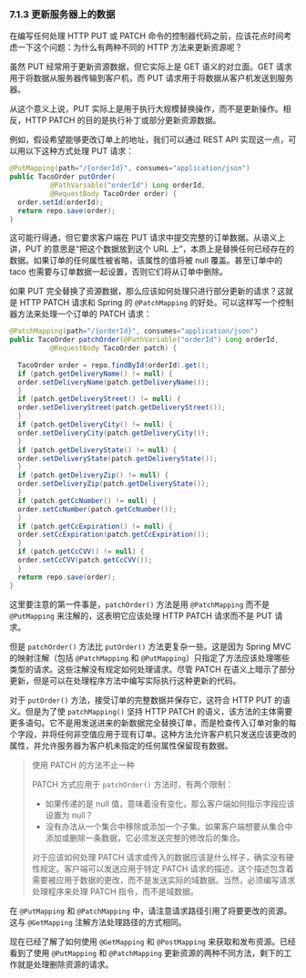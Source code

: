 ### 7.1.3 更新服务器上的数据

在编写任何处理 HTTP PUT 或 PATCH 命令的控制器代码之前，应该花点时间考虑一下这个问题：为什么有两种不同的 HTTP 方法来更新资源呢？

虽然 PUT 经常用于更新资源数据，但它实际上是 GET 语义的对立面。GET 请求用于将数据从服务器传输到客户机，而 PUT 请求用于将数据从客户机发送到服务器。

从这个意义上说，PUT 实际上是用于执行大规模替换操作，而不是更新操作。相反，HTTP PATCH 的目的是执行补丁或部分更新资源数据。

例如，假设希望能够更改订单上的地址，我们可以通过 REST API 实现这一点，可以用以下这种方式处理 PUT 请求：

```java
@PutMapping(path="/{orderId}", consumes="application/json")
public TacoOrder putOrder(
          @PathVariable("orderId") Long orderId,
          @RequestBody TacoOrder order) {
  order.setId(orderId);
  return repo.save(order);
}
```

这可能行得通，但它要求客户端在 PUT 请求中提交完整的订单数据。从语义上讲，PUT 的意思是“把这个数据放到这个 URL 上”，本质上是替换任何已经存在的数据。如果订单的任何属性被省略，该属性的值将被 null 覆盖。甚至订单中的 taco 也需要与订单数据一起设置，否则它们将从订单中删除。

如果 PUT 完全替换了资源数据，那么应该如何处理只进行部分更新的请求？这就是 HTTP PATCH 请求和 Spring 的 `@PatchMapping` 的好处。可以这样写一个控制器方法来处理一个订单的 PATCH 请求：

```java
@PatchMapping(path="/{orderId}", consumes="application/json")
public TacoOrder patchOrder(@PathVariable("orderId") Long orderId,
          @RequestBody TacoOrder patch) {
              
  TacoOrder order = repo.findById(orderId).get();
  if (patch.getDeliveryName() != null) {
  order.setDeliveryName(patch.getDeliveryName());
  }
  if (patch.getDeliveryStreet() != null) {
  order.setDeliveryStreet(patch.getDeliveryStreet());
  }
  if (patch.getDeliveryCity() != null) {
  order.setDeliveryCity(patch.getDeliveryCity());
  }
  if (patch.getDeliveryState() != null) {
  order.setDeliveryState(patch.getDeliveryState());
  }
  if (patch.getDeliveryZip() != null) {
  order.setDeliveryZip(patch.getDeliveryState());
  }
  if (patch.getCcNumber() != null) {
  order.setCcNumber(patch.getCcNumber());
  }
  if (patch.getCcExpiration() != null) {
  order.setCcExpiration(patch.getCcExpiration());
  }
  if (patch.getCcCVV() != null) {
  order.setCcCVV(patch.getCcCVV());
  }
  return repo.save(order);
}
```

这里要注意的第一件事是，`patchOrder()` 方法是用 `@PatchMapping` 而不是 `@PutMapping` 来注解的，这表明它应该处理 HTTP PATCH 请求而不是 PUT 请求。

但是 `patchOrder()` 方法比 `putOrder()` 方法更复杂一些。这是因为 Spring MVC 的映射注解（包括 `@PatchMapping` 和 `@PutMapping`）只指定了方法应该处理哪些类型的请求。这些注解没有规定如何处理请求。尽管 PATCH 在语义上暗示了部分更新，但是可以在处理程序方法中编写实际执行这种更新的代码。

对于 `putOrder()` 方法，接受订单的完整数据并保存它，这符合 HTTP PUT 的语义。但是为了使 `patchMapping()` 坚持 HTTP PATCH 的语义，该方法的主体需要更多语句。它不是用发送进来的新数据完全替换订单，而是检查传入订单对象的每个字段，并将任何非空值应用于现有订单。这种方法允许客户机只发送应该更改的属性，并允许服务器为客户机未指定的任何属性保留现有数据。

> 使用 PATCH 的方法不止一种
>
> PATCH 方式应用于 `patchOrder()` 方法时，有两个限制：
>
> * 如果传递的是 null 值，意味着没有变化，那么客户端如何指示字段应该设置为 null？
> * 没有办法从一个集合中移除或添加一个子集。如果客户端想要从集合中添加或删除一条数据，它必须发送完整的修改后的集合。
>
> 对于应该如何处理 PATCH 请求或传入的数据应该是什么样子，确实没有硬性规定。客户端可以发送应用于特定 PATCH 请求的描述，这个描述包含着需要被应用于数据的更改，而不是发送实际的域数据。当然，必须编写请求处理程序来处理 PATCH 指令，而不是域数据。

在 `@PutMapping` 和 `@PatchMapping` 中，请注意请求路径引用了将要更改的资源。这与 `@GetMapping` 注解方法处理路径的方式相同。

现在已经了解了如何使用 `@GetMapping` 和 `@PostMapping` 来获取和发布资源。已经看到了使用 `@PutMapping` 和 `@PatchMapping` 更新资源的两种不同方法，剩下的工作就是处理删除资源的请求。



